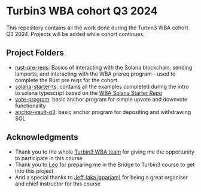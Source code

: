 # Turbin3 WBA cohort Q3 2024

This repository contains all the work done during the Turbin3 WBA cohort Q3 2024. Projects will be added while cohort continues.


## Project Folders

- [rust-pre-reqs](./rust-pre-req/README.md): Basics of interacting with the Solana blockchain, sending lamports, and interacting with the WBA prereq program - used to complete the Rust pre reqs for the cohort.
- [solana-starter-ts](./solana-starter-ts/README.md): contains all the examples completed during the intro to solana typescript based on the [WBA Solana Starter Repo](https://github.com/Web3-Builders-Alliance/solana-starter)
- [vote-program](./vote-program/README.md): basic anchor program for simple upvote and downvote functionality
- [anchor-vault-q3](./anchor-vault-q3/README.md): basic anchor program for depositing and withdrawing SOL




## Acknowledgments

  - Thank you to the whole [Turbin3 WBA team](https://x.com/solanaturbine) for giving me the opportunity to participate in this course
  - Thank you to [Leo](https://x.com/L0STE_) for preparing me in the Bridge to Turbin3 course to get into this project
  - And a special thanks to [Jeff (aka japarjam)](https://x.com/japarjam) for being a great organiser and chief instructor for this course
